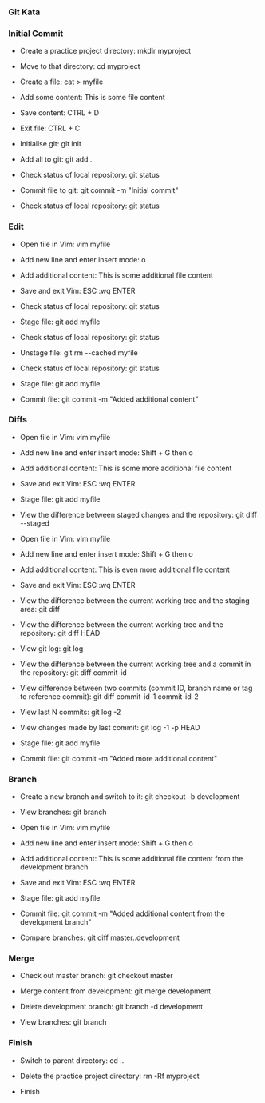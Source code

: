 ### Git Kata 
### Initial Commit

- Create a practice project directory: mkdir myproject

- Move to that directory: cd myproject

- Create a file: cat > myfile

- Add some content: This is some file content

- Save content: CTRL + D

- Exit file: CTRL + C

- Initialise git: git init

- Add all to git: git add .

- Check status of local repository: git status

- Commit file to git: git commit -m "Initial commit"

- Check status of local repository: git status

### Edit 

- Open file in Vim: vim myfile

- Add new line and enter insert mode: o

- Add additional content: This is some additional file content

- Save and exit Vim: ESC :wq ENTER

- Check status of local repository: git status

- Stage file: git add myfile

- Check status of local repository: git status

- Unstage file: git rm --cached myfile

- Check status of local repository: git status

- Stage file: git add myfile

- Commit file: git commit -m "Added additional content"

### Diffs 

- Open file in Vim: vim myfile

- Add new line and enter insert mode: Shift + G then o

- Add additional content: This is some more additional file content

- Save and exit Vim: ESC :wq ENTER

- Stage file: git add myfile

- View the difference between staged changes and the repository: git diff --staged

- Open file in Vim: vim myfile

- Add new line and enter insert mode: Shift + G then o

- Add additional content: This is even more additional file content

- Save and exit Vim: ESC :wq ENTER

- View the difference between the current working tree and the staging area: git diff

- View the difference between the current working tree and the repository: git diff HEAD

- View git log: git log

- View the difference between the current working tree and a commit in the repository: git diff commit-id

- View difference between two commits (commit ID, branch name or tag to reference commit): git diff commit-id-1 commit-id-2

- View last N commits: git log -2

- View changes made by last commit: git log -1 -p HEAD 

- Stage file: git add myfile

- Commit file: git commit -m "Added more additional content"

### Branch

- Create a new branch and switch to it: git checkout -b development

- View branches: git branch

- Open file in Vim: vim myfile

- Add new line and enter insert mode: Shift + G then o

- Add additional content: This is some additional file content from the development branch

- Save and exit Vim: ESC :wq ENTER

- Stage file: git add myfile

- Commit file: git commit -m "Added additional content from the development branch"

- Compare branches: git diff master..development

### Merge

- Check out master branch: git checkout master

- Merge content from development: git merge development 

- Delete development branch: git branch -d development

- View branches: git branch

### Finish

- Switch to parent directory: cd ..

- Delete the practice project directory: rm -Rf myproject

- Finish
